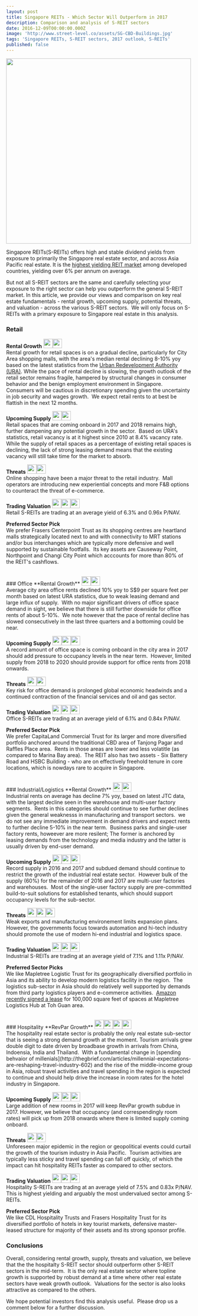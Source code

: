```yaml
---
layout: post
title: Singapore REITs - Which Sector Will Outperform in 2017
description: Comparison and analysis of S-REIT sectors
date: 2016-12-09T00:00:00.000Z
image: 'http://www.street-level.co/assets/SG-CBD-Buildings.jpg'
tags: 'Singapore REITs, S-REIT sectors, 2017 outlook, S-REITs'
published: false
---
```

<img src="http://www.street-level.co/assets/RSG-CBD-Building.jpg" width="500px"><br>

Singapore REITs(S-REITs) offers high and stable dividend yields from exposure to primarily the Singapore real estate sector, and across Asia Pacific real estate. It is the [highest yielding REIT market](http://www.straitstimes.com/business/companies-markets/singapore-reits-offer-highest-dividend-yields-among-developed-markets) among developed countries, yielding over 6% per annum on average.  

But not all S-REIT sectors are the same and carefully selecting your exposure to the right sector can help you outperform the general S-REIT market.  In this article, we provide our views and comparison on key real estate fundamentals - rental growth, upcoming supply, potential threats, and valuation - across the various S-REIT sectors.  We will only focus on S-REITs with a primary exposure to Singapore real estate in this analysis. 

### Retail
**Rental Growth**
<img src="http://www.street-level.co/assets/Star.png" width="25px"><img src="http://www.street-level.co/assets/Star.png" width="25px"><br>
Rental growth for retail spaces is on a gradual decline, particularly for City Area shopping malls, with the area's median rental declining 8-10% yoy based on the latest statistics from the [Urban Redevelopment Authority (URA)](http://www.ura.gov.sg). While the pace of rental decline is slowing, the growth outlook of the retail sector remains fragile, hampered by structural changes in consumer behavior and the benign employment environment in Singapore.  Consumers will be cautious in discretionary spending given the uncertainty in job security and wages growth.  We expect retail rents to at best be flattish in the next 12 months.

**Upcoming Supply**
<img src="http://www.street-level.co/assets/Star.png" width="25px"><img src="http://www.street-level.co/assets/Star.png" width="25px"><br>
Retail spaces that are coming onboard in 2017 and 2018 remains high, further dampening any potential growth in the sector.  Based on URA's statistics, retail vacancy is at it highest since 2010 at 8.4% vacancy rate.  While the supply of retail spaces as a percentage of existing retail spaces is declining, the lack of strong leasing demand means that the existing vacancy will still take time for the market to absorb. 

**Threats**
<img src="http://www.street-level.co/assets/Star.png" width="25px"><img src="http://www.street-level.co/assets/Star.png" width="25px"><br>
Online shopping have been a major threat to the retail industry.  Mall operators are introducing new experiential concepts and more F&B options to counteract the threat of e-commerce.

**Trading Valuation**
<img src="http://www.street-level.co/assets/Star.png" width="25px"><img src="http://www.street-level.co/assets/Star.png" width="25px"><img src="http://www.street-level.co/assets/Star.png" width="25px"><br>
Retail S-REITs are trading at an average yield of 6.3% and 0.96x P/NAV.

**Preferred Sector Pick**<br>
We prefer Frasers Centerpoint Trust as its shopping centres are heartland malls strategically located next to and with connectivity to MRT stations and/or bus interchanges which are typically more defensive and well supported by sustainable footfalls.  Its key assets are Causeway Point, Northpoint and Changi City Point which acccounts for more than 80% of the REIT's cashflows.

<br>
### Office
**Rental Growth**
<img src="http://www.street-level.co/assets/Star.png" width="25px"><img src="http://www.street-level.co/assets/Star.png" width="25px"><br>
Average city area office rents declined 10% yoy to S$9 per square feet per month based on latest URA statistics, due to weak leasing demand and large influx of supply.  With no major significant drivers of office space demand in sight, we believe that there is still further downside for office rents of about 5-10%.  We note however that the pace of rental decline has slowed consecutively in the last three quarters and a bottoming could be near.

**Upcoming Supply**
<img src="http://www.street-level.co/assets/Star.png" width="25px"><img src="http://www.street-level.co/assets/Star.png" width="25px"><img src="http://www.street-level.co/assets/Star.png" width="25px"><br>
A record amount of office space is coming onboard in the city area in 2017 should add pressure to occupancy levels in the near term.  However, limited supply from 2018 to 2020 should provide support for office rents from 2018 onwards.

**Threats**
<img src="http://www.street-level.co/assets/Star.png" width="25px"><img src="http://www.street-level.co/assets/Star.png" width="25px"><br>
Key risk for office demand is prolonged global economic headwinds and a continued contraction of the financial services and oil and gas sector.  

**Trading Valuation**
<img src="http://www.street-level.co/assets/Star.png" width="25px"><img src="http://www.street-level.co/assets/Star.png" width="25px"><img src="http://www.street-level.co/assets/Star.png" width="25px"><br>
Office S-REITs are trading at an average yield of 6.1% and 0.84x P/NAV.

**Preferred Sector Pick**<br>
We prefer CapitaLand Commercial Trust for its larger and more diversified portfolio anchored around the traditional CBD area of Tanjong Pagar and Raffles Place area.  Rents in those areas are lower and less volatitle (as compared to Marina Bay area).  The REIT also has two assets - Six Battery Road and HSBC Building - who are on effectively freehold tenure in core locations, which is nowdays rare to acquire in Singapore.  

<br>
### Industrial/Logistics
**Rental Growth**
<img src="http://www.street-level.co/assets/Star.png" width="25px"><img src="http://www.street-level.co/assets/Star.png" width="25px"><br>
Industrial rents on average has decline 7% yoy, based on latest JTC data, with the largest decline seen in the warehouse and multi-user factory segments.  Rents in this categories should continue to see further declines given the general weaknesss in manufacturing and transport sectors.  we do not see any immediate improvement in demand drivers and expect rents to further decline 5-10% in the near term.  Business parks and single-user factory rents, howeever are more resilent; The former is anchored by leasing demands from the technology and media industry and the latter is usually driven by end-user demand.  

**Upcoming Supply**
<img src="http://www.street-level.co/assets/Star.png" width="25px"><img src="http://www.street-level.co/assets/Star.png" width="25px"><img src="http://www.street-level.co/assets/Star.png" width="25px"><br>
Record supply in 2016 and 2017 and subdued demand should continue to restrict the growth of the industrial real estate sector.  However bulk of the supply (60%) for the remainder of 2016 and 2017 are multi-user factories and warehouses.  Most of the single-user factory supply are pre-committed build-to-suit solutions for established tenants, which should support occupancy levels for the sub-sector.

**Threats**
<img src="http://www.street-level.co/assets/Star.png" width="25px"><img src="http://www.street-level.co/assets/Star.png" width="25px"><img src="http://www.street-level.co/assets/Star.png" width="25px"><br>
Weak exports and manufacturing environement limits expansion plans.  However, the governments focus towards automation and hi-tech industry should promote the use of modern hi-end industrial and logistics space.

**Trading Valuation**
<img src="http://www.street-level.co/assets/Star.png" width="25px"><img src="http://www.street-level.co/assets/Star.png" width="25px"><img src="http://www.street-level.co/assets/Star.png" width="25px"><br>
Industrial S-REITs are trading at an average yield of 7.1% and 1.11x P/NAV.

**Preferred Sector Picks**<br>
We like Mapletree Logistic Trust for its geographically diversified portfolio in Asia and its ability to develop modern logistics facility in the region.  The logistics sub-sector in Asia should do relatively well supported by demands from third party logistics players and e-commerce activities.  [Amazon recently signed a lease](http://www.businesstimes.com.sg/real-estate/amazon-takes-up-100000-sq-ft-at-mapletree-facility-sources) for 100,000 square feet of spaces at Mapletree Logistics Hub at Toh Guan area.

<br>
### Hospitality
**RevPar Growth**
<img src="http://www.street-level.co/assets/Star.png" width="25px"><img src="http://www.street-level.co/assets/Star.png" width="25px"><img src="http://www.street-level.co/assets/Star.png" width="25px"><img src="http://www.street-level.co/assets/Star.png" width="25px"><br>
The hospitality real estate sector is probably the only real estate sub-sector that is seeing a strong demand growth at the moment. Tourism arrivals grew double digit to date driven by broadbase growth in arrivals from China, Indoensia, India and Thailand.  With a fundamental change in [spending behvaior of millenials](http://thegbrief.com/articles/millennial-expectations-are-reshaping-travel-industry-602) and the rise of the middle-income group in Asia, robust travel activities and travel spending in the region is expected to continue and should help drive the increase in room rates for the hotel industry in Singapore.

**Upcoming Supply**
<img src="http://www.street-level.co/assets/Star.png" width="25px"><img src="http://www.street-level.co/assets/Star.png" width="25px"><img src="http://www.street-level.co/assets/Star.png" width="25px"><br>
Large addition of new rooms in 2017 will keep RevPar growth subdue in 2017. However, we believe that occupancy (and correspendingly room rates) will pick up from 2018 onwards where there is limited supply coming onboard.

**Threats**
<img src="http://www.street-level.co/assets/Star.png" width="25px"><img src="http://www.street-level.co/assets/Star.png" width="25px"><br>
Unforeseen major epidemic in the region or geopolitical events could curtail the growth of the tourism industry in Asia Pacific.  Tourism activities are typically less sticky and travel spending can fall off quickly, of which the impact can hit hospitality REITs faster as compared to other sectors.

**Trading Valuation**
<img src="http://www.street-level.co/assets/Star.png" width="25px"><img src="http://www.street-level.co/assets/Star.png" width="25px"><img src="http://www.street-level.co/assets/Star.png" width="25px"><br>
Hospitality S-REITs are trading at an average yield of 7.5% and 0.83x P/NAV. This is highest yielding and arguably the most undervalued sector among S-REITs.

**Preferred Sector Pick**<br>
We like CDL Hospitality Trusts and Frasers Hospitality Trust for its diversified portfolio of hotels in key tourist markets, defensive master-leased structure for majority of their assets and its strong sponsor profile.

### Conclusions
Overall, considering rental growth, supply, threats and valuation, we believe that the the hospitalty S-REIT sector should outperform other S-REIT sectors in the mid-term.  It is the only real estate sector where topline growth is supported by robust demand at a time where other real estate sectors have weak growth outlook.  Valuations for the sector is also looks attractive as compared to the others.

We hope potential investors find this analysis useful.  Please drop us a comment below for a further discussion.
